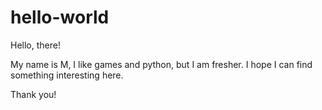 # hello-world
Hello, there!

My name is M, I like games and python, but I am fresher.
I hope I can find something interesting here.

Thank you!
